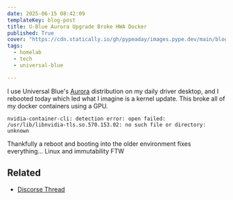 ```yaml
---
date: 2025-06-15 08:42:09
templateKey: blog-post
title: U-Blue Aurora Upgrade Broke HWA Docker
published: True
cover: "https://cdn.statically.io/gh/pypeaday/images.pype.dev/main/blog-media/20250615211643_9d25390e.png"
tags:
  - homelab
  - tech
  - universal-blue

---
```


I use Universal Blue's [Aurora](https://getaurora.dev/en) distribution on my daily driver desktop, and
I rebooted today which led what I imagine is a kernel update. This broke all of
my docker containers using a GPU.

```
nvidia-container-cli: detection error: open failed: /usr/lib/libnvidia-tls.so.570.153.02: no such file or directory: unknown
```

Thankfully a reboot and booting into the older environment fixes everything...
Linux and immutability FTW

## Related

* [Discorse Thread](https://universal-blue.discourse.group/t/cannot-use-nvidia-runtime-in-docker-since-update-to-fedora-42/8812/3)

